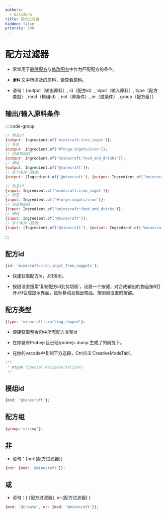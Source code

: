 ```yaml
---
authors:
  - Eikidona
title: 配方过滤器
hidden: false
priority: 500
---
```


# 配方过滤器

- 常常用于[删除配方](DeleteRecipe.md)与[修改配方](ModifyRecipe.md)中作为匹配配方的条件。

- **`原料`** 文中所提及的原料，请查看[原料](ItemAndIngredient.md)。

- 语句：\{output（输出原料）, id（配方id）, input（输入原料）, type（配方类型）, mod（模组id）, not（非条件）, or（或条件）, group（配方组）\}

## 输出/输入原料条件

::: code-group

```js [输出原料]
// 物品id
{output: Ingredient.of('minecraft:iron_ingot')};
// 标签
{output: Ingredient.of('#forge:ingots/iron')};
// 创造物品栏
{output: Ingredient.of('%minecraft:food_and_drinks')};
// 模组
{output: Ingredient.of('@minecraft')};
// 多个条件（数组）
{output: [Ingredient.of('@minecraft'), {output: Ingredient.of('%minecraft:food_and_drinks')}]};
```

```js [输入原料]
// 物品id
{input: Ingredient.of('minecraft:iron_ingot')};
// 标签
{input: Ingredient.of('#forge:ingots/iron')};
// 创造物品栏
{input: Ingredient.of('%minecraft:food_and_drinks')};
// 模组
{input: Ingredient.of('@minecraft')};
// 多个条件（数组）
{input: [Ingredient.of('@minecraft'), {output: Ingredient.of('%minecraft:food_and_drinks')}]};
```

:::

## 配方id

```js
{id: 'minecraft:iron_ingot_from_nuggets'};
```

- 快速获取配方id，JEI演示。

- 按键设置搜索‘复制配方id到剪切板’，设置一个按键，对合成输出的物品按R打开JEI合成提示界面，鼠标移动至输出物品，按刚刚设置的按键。

## 配方类型

```js
{type: 'minecraft:crafting_shaped'};
```

- 便捷获取整合包中所有配方类型id

- 在你装有Probejs且已经/probejs dump 生成了的前提下。

- 在你的vscode中复制下方这段，Ctrl点击‘CreativeModeTab’。

```js
/**
 * @type {Special.RecipeSerializer}
 */
```

## 模组id

```js
{mod: '@minecraft'};
```

## 配方组

```js
{group:'string'};
```

## 非

- 语句：\{not:\{配方过滤器\}\}

```js
{not: {mod: '@minecraft'}};
```

## 或

- 语句：\{ \{配方过滤器\}, or:\{配方过滤器\} \}

```js
{mod: '@create', or: {mod: '@minecraft'}};
```
